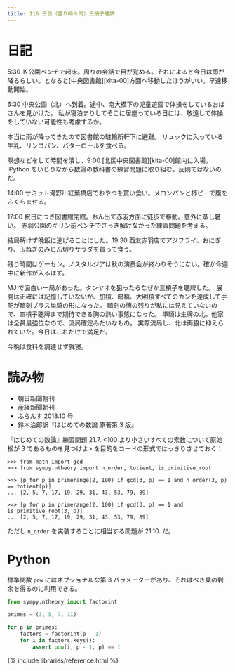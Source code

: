 ```yaml
---
title: 116 日目（曇り時々雨）三槓子聴牌
---
```


# 日記

5:30 Ｋ公園ベンチで起床。周りの会話で目が覚める。それによると今日は雨が降るらしい。となると[中央図書館][kita-00]方面へ移動したほうがいい。早速移動開始。

6:30 中央公園（北）へ到着。途中、南大橋下の児童遊園で体操をしているおばさんを見かけた。
私が寝泊まりしてそこに居座っている日には、敬遠して体操をしていない可能性も考慮するか。

本当に雨が降ってきたので図書館の駐輪所軒下に避難。
リュックに入っている牛乳、リンゴパン、バターロールを食べる。

瞑想などをして時間を潰し、9:00 [北区中央図書館][kita-00]館内に入場。
IPython をいじりながら数論の教科書の練習問題に取り組む。反則ではないのだ。

14:00 サミット滝野川紅葉橋店でおやつを買い食い。メロンパンと柿ピーで腹をふくらませる。

17:00 祝日につき図書館閉館。おん出て赤羽方面に徒歩で移動。意外に蒸し暑い。
赤羽公園のキリン前ベンチでさっき解けなかった練習問題を考える。

結局解けず晩飯に逃げることにした。19:30 西友赤羽店でアジフライ、おにぎり、玉ねぎのみじん切りサラダを買って食う。

残り時間はゲーセン。ノスタルジアは秋の演奏会が終わりそうにない。確か今週中に新作が入るはず。

MJ で面白い一局があった。タンヤオを狙ったらなぜか三槓子を聴牌した。
展開は正確には記憶していないが、加槓、暗槓、大明槓すべてのカンを達成して手配が暗刻プラス単騎の形になった。
暗刻の牌の残りが私には見えていないので、四槓子聴牌まで期待できる胸の熱い事態になった。
単騎は生牌の北。他家は全員最強位なので、流局確定みたいなもの。
実際流局し、北は両脇に抑えられていた。今日はこれだけで満足だ。

今晩は食料を調達せず就寝。

# 読み物

* 朝日新聞朝刊
* 産経新聞朝刊
* ふらんす 2018.10 号
* 鈴木治郎訳『はじめての数論 原著第 3 版』

『はじめての数論』練習問題 21.7. <100 より小さいすべての素数について原始根が 3 であるものを見つけよ>
を目的をコードの形式ではっきりさせておく：

```pycon
>>> from math import gcd
>>> from sympy.ntheory import n_order, totient, is_primitive_root

>>> [p for p in primerange(2, 100) if gcd(3, p) == 1 and n_order(3, p) == totient(p)]
... [2, 5, 7, 17, 19, 29, 31, 43, 53, 79, 89]

>>> [p for p in primerange(2, 100) if gcd(3, p) == 1 and is_primitive_root(3, p)]
... [2, 5, 7, 17, 19, 29, 31, 43, 53, 79, 89]
```

ただし `n_order` を実装することに相当する問題が 21.10. だ。

# Python

標準関数 `pow` にはオプショナルな第 3 パラメーターがあり、それはべき乗の剰余を得るのに利用できる。

```python
from sympy.ntheory import factorint

primes = (3, 5, 7, 11)

for p in primes:
    factors = factorint(p - 1)
    for i in factors.keys():
        assert pow(i, p - 1, p) == 1
```

{% include libraries/reference.html %}
